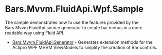 # Bars.Mvvm.FluidApi.Wpf.Sample
The sample demonstrates how to use the features provided by the Bars.Mvvm.FluidApi source generator to create bar menus in a more readable way using Fluid API.

- [Bars.Mvvm.FluidApi.Generator](../FluidApi.Generator/README.md) - Generates extension methods for the Actipro WPF MVVM ViewModels to simplify the creation of Bar controls.
